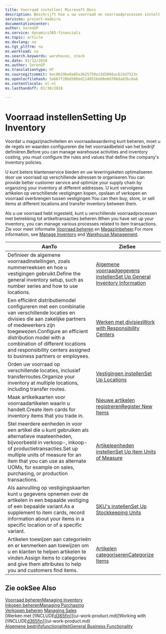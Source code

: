 ```yaml
---
title: Voorraad instellen| Microsoft Docs
description: Beschrijft hoe u uw voorraad en voorraadprocessen instelt, inclusief transferroutes en locaties, zoals magazijnen.
services: project-madeira
documentationcenter: 
author: SorenGP
ms.service: dynamics365-financials
ms.topic: article
ms.devlang: na
ms.tgt_pltfrm: na
ms.workload: na
ms.search.keywords: warehouse, stock
ms.date: 01/12/2018
ms.author: SorenGP
ms.translationtype: HT
ms.sourcegitcommit: bec0619be0a65e3625759e13d2866ac615d7513c
ms.openlocfilehash: 5a667f28bd50bbd1149526e08e0d786da83bc8a6
ms.contentlocale: nl-nl
ms.lasthandoff: 01/30/2018

---
```

# <a name="setting-up-inventory"></a><span data-ttu-id="27bd0-103">Voorraad instellen</span><span class="sxs-lookup"><span data-stu-id="27bd0-103">Setting Up Inventory</span></span>
<span data-ttu-id="27bd0-104">Voordat u magazijnactiviteiten en voorraadwaardering kunt beheren, moet u de regels en waarden configureren die het voorraadbeleid van het bedrijf definiëren.</span><span class="sxs-lookup"><span data-stu-id="27bd0-104">Before you can manage warehouse activities and inventory costing, you must configure the rules and values that define the company's inventory policies.</span></span>

<span data-ttu-id="27bd0-105">U kunt betere klantenservice bieden en uw leveringsketen optimaliseren door uw voorraad op verschillende adressen te organiseren.</span><span class="sxs-lookup"><span data-stu-id="27bd0-105">You can provide better customer service and optimize your supply chain by organizing your inventory at different addresses.</span></span> <span data-ttu-id="27bd0-106">U kunt vervolgens artikelen op verschillende vestigingen kopen, opslaan of verkopen en voorraad overbrengen tussen vestigingen.</span><span class="sxs-lookup"><span data-stu-id="27bd0-106">You can then buy, store, or sell items at different locations and transfer inventory between them.</span></span>

<span data-ttu-id="27bd0-107">Als u uw voorraad hebt ingesteld, kunt u verschillende voorraadprocessen met betrekking tot artikeltransacties beheren.</span><span class="sxs-lookup"><span data-stu-id="27bd0-107">When you have set up your inventory, you can manage various processes related to item transactions.</span></span> <span data-ttu-id="27bd0-108">Zie voor meer informatie [Voorraad beheren](inventory-manage-inventory.md) en [Magazijnbeheer](warehouse-manage-warehouse.md).</span><span class="sxs-lookup"><span data-stu-id="27bd0-108">For more information, see [Manage Inventory](inventory-manage-inventory.md) and [Warehouse Management](warehouse-manage-warehouse.md).</span></span>

| <span data-ttu-id="27bd0-109">Aan</span><span class="sxs-lookup"><span data-stu-id="27bd0-109">To</span></span> | <span data-ttu-id="27bd0-110">Zie</span><span class="sxs-lookup"><span data-stu-id="27bd0-110">See</span></span> |
| --- | --- |
| <span data-ttu-id="27bd0-111">Definieer de algemene voorraadinstellingen, zoals nummerreeksen en hoe u vestigingen gebruikt.</span><span class="sxs-lookup"><span data-stu-id="27bd0-111">Define the general inventory setup, such as number series and how to use locations.</span></span> |[<span data-ttu-id="27bd0-112">Algemene voorraadgegevens instellen</span><span class="sxs-lookup"><span data-stu-id="27bd0-112">Set Up General Inventory Information</span></span>](inventory-how-setup-general.md) |
|<span data-ttu-id="27bd0-113">Een efficiënt distributiemodel configureren met een combinatie van verschillende locaties en divisies die aan zakelijke partners of medewerkers zijn toegewezen.</span><span class="sxs-lookup"><span data-stu-id="27bd0-113">Configure an efficient distribution model with a combination of different locations and responsibility centers assigned to business partners or employees.</span></span>|[<span data-ttu-id="27bd0-114">Werken met divisies</span><span class="sxs-lookup"><span data-stu-id="27bd0-114">Work with Responsibility Centers</span></span>](inventory-responsibility-centers.md)|
| <span data-ttu-id="27bd0-115">Orden uw voorraad op verschillende locaties, inclusief transferroutes.</span><span class="sxs-lookup"><span data-stu-id="27bd0-115">Organize your inventory at multiple locations, including transfer routes.</span></span> |[<span data-ttu-id="27bd0-116">Vestigingen instellen</span><span class="sxs-lookup"><span data-stu-id="27bd0-116">Set Up Locations</span></span>](inventory-how-register-new-items.md) |
| <span data-ttu-id="27bd0-117">Maak artikelkaarten voor voorraadartikelen waarin u handelt.</span><span class="sxs-lookup"><span data-stu-id="27bd0-117">Create item cards for inventory items that you trade in.</span></span> |[<span data-ttu-id="27bd0-118">Nieuwe artikelen registreren</span><span class="sxs-lookup"><span data-stu-id="27bd0-118">Register New Items</span></span>](inventory-how-register-new-items.md) |
|<span data-ttu-id="27bd0-119">Stel meerdere eenheden in voor een artikel die u kunt gebruiken als alternatieve maateenheden, bijvoorbeeld in verkoop-, inkoop- of productietransacties.</span><span class="sxs-lookup"><span data-stu-id="27bd0-119">Set up multiple units of measure for an item that you can use as alternate UOMs, for example on sales, purchasing, or production transactions.</span></span>|[<span data-ttu-id="27bd0-120">Artikeleenheden instellen</span><span class="sxs-lookup"><span data-stu-id="27bd0-120">Set Up Item Units of Measure</span></span>](inventory-how-setup-units-of-measure.md)|
|<span data-ttu-id="27bd0-121">Als aanvulling op vestigingskaarten kunt u gegevens opnemen over de artikelen in een bepaalde vestiging of een bepaalde variant.</span><span class="sxs-lookup"><span data-stu-id="27bd0-121">As a supplement to item cards, record information about your items in a specific location or of a specific variant.</span></span>|[<span data-ttu-id="27bd0-122">SKU's instellen</span><span class="sxs-lookup"><span data-stu-id="27bd0-122">Set Up Stockkeeping Units</span></span>](inventory-how-to-set-up-stockkeeping-units.md)|
| <span data-ttu-id="27bd0-123">Artikelen toewijzen aan categorieën en er kenmerken aan toewijzen om u en klanten te helpen artikelen te vinden.</span><span class="sxs-lookup"><span data-stu-id="27bd0-123">Assign items to categories and give them attributes to help you and customers find items.</span></span> |[<span data-ttu-id="27bd0-124">Artikelen categoriseren</span><span class="sxs-lookup"><span data-stu-id="27bd0-124">Categorize Items</span></span>](inventory-how-categorize-items.md) |

## <a name="see-also"></a><span data-ttu-id="27bd0-125">Zie ook</span><span class="sxs-lookup"><span data-stu-id="27bd0-125">See Also</span></span>
[<span data-ttu-id="27bd0-126">Voorraad beheren</span><span class="sxs-lookup"><span data-stu-id="27bd0-126">Managing Inventory</span></span>](inventory-manage-inventory.md)  
[<span data-ttu-id="27bd0-127">Inkopen beheren</span><span class="sxs-lookup"><span data-stu-id="27bd0-127">Managing Purchasing</span></span>](purchasing-manage-purchasing.md)  
<span data-ttu-id="27bd0-128">[Verkopen beheren](sales-manage-sales.md)  </span><span class="sxs-lookup"><span data-stu-id="27bd0-128">[Managing Sales](sales-manage-sales.md)  </span></span>  
<span data-ttu-id="27bd0-129">[Werken met [!INCLUDE[d365fin](includes/d365fin_md.md)]](ui-work-product.md)</span><span class="sxs-lookup"><span data-stu-id="27bd0-129">[Working with [!INCLUDE[d365fin](includes/d365fin_md.md)]](ui-work-product.md)</span></span>  
[<span data-ttu-id="27bd0-130">Algemene bedrijfsfunctionaliteit</span><span class="sxs-lookup"><span data-stu-id="27bd0-130">General Business Functionality</span></span>](ui-across-business-areas.md)

